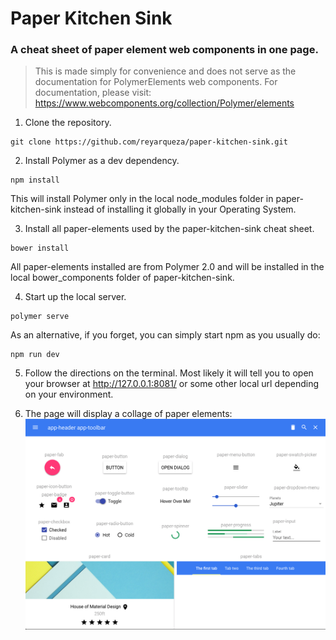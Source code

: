 # Paper Kitchen Sink
### A cheat sheet of paper element web components in one page. 

> This is made simply for convenience and does not serve as the documentation for PolymerElements web components. For documentation, please visit: <https://www.webcomponents.org/collection/Polymer/elements>

1) Clone the repository.

```
git clone https://github.com/reyarqueza/paper-kitchen-sink.git
```

2) Install Polymer as a dev dependency.

```
npm install
```

This will install Polymer only in the local node_modules folder in paper-kitchen-sink instead of installing it globally in your Operating System.

3) Install all paper-elements used by the paper-kitchen-sink cheat sheet.

```
bower install
```

All paper-elements installed are from Polymer 2.0 and will be installed in the local bower_components folder of paper-kitchen-sink.

4) Start up the local server.

```
polymer serve
```

As an alternative, if you forget, you can simply start npm as you usually do:

```
npm run dev
```

5) Follow the directions on the terminal. Most likely it will tell you to open your browser at http://127.0.0.1:8081/ or some other local url depending on your environment.

6) The page will display a collage of paper elements:
![paper kitchen sink - screenshot](images/paper-kitchen-sink-screenshot.png)